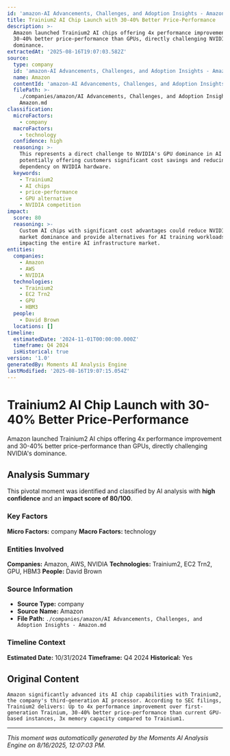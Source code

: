 ```yaml
---
id: 'amazon-AI Advancements, Challenges, and Adoption Insights - Amazon-moment-3'
title: Trainium2 AI Chip Launch with 30-40% Better Price-Performance
description: >-
  Amazon launched Trainium2 AI chips offering 4x performance improvement and
  30-40% better price-performance than GPUs, directly challenging NVIDIA's
  dominance.
extractedAt: '2025-08-16T19:07:03.582Z'
source:
  type: company
  id: 'amazon-AI Advancements, Challenges, and Adoption Insights - Amazon'
  name: Amazon
  contentId: 'amazon-AI Advancements, Challenges, and Adoption Insights - Amazon'
  filePath: >-
    ./companies/amazon/AI Advancements, Challenges, and Adoption Insights -
    Amazon.md
classification:
  microFactors:
    - company
  macroFactors:
    - technology
  confidence: high
  reasoning: >-
    This represents a direct challenge to NVIDIA's GPU dominance in AI training,
    potentially offering customers significant cost savings and reducing
    dependency on NVIDIA hardware.
  keywords:
    - Trainium2
    - AI chips
    - price-performance
    - GPU alternative
    - NVIDIA competition
impact:
  score: 80
  reasoning: >-
    Custom AI chips with significant cost advantages could reduce NVIDIA's
    market dominance and provide alternatives for AI training workloads,
    impacting the entire AI infrastructure market.
entities:
  companies:
    - Amazon
    - AWS
    - NVIDIA
  technologies:
    - Trainium2
    - EC2 Trn2
    - GPU
    - HBM3
  people:
    - David Brown
  locations: []
timeline:
  estimatedDate: '2024-11-01T00:00:00.000Z'
  timeframe: Q4 2024
  isHistorical: true
version: '1.0'
generatedBy: Moments AI Analysis Engine
lastModified: '2025-08-16T19:07:15.054Z'
---
```

# Trainium2 AI Chip Launch with 30-40% Better Price-Performance

Amazon launched Trainium2 AI chips offering 4x performance improvement and 30-40% better price-performance than GPUs, directly challenging NVIDIA's dominance.

## Analysis Summary

This pivotal moment was identified and classified by AI analysis with **high confidence** and an **impact score of 80/100**.

### Key Factors

**Micro Factors:** company
**Macro Factors:** technology

### Entities Involved

**Companies:** Amazon, AWS, NVIDIA
**Technologies:** Trainium2, EC2 Trn2, GPU, HBM3
**People:** David Brown


### Source Information

- **Source Type:** company
- **Source Name:** Amazon
- **File Path:** `./companies/amazon/AI Advancements, Challenges, and Adoption Insights - Amazon.md`

### Timeline Context

**Estimated Date:** 10/31/2024
**Timeframe:** Q4 2024
**Historical:** Yes

## Original Content

```
Amazon significantly advanced its AI chip capabilities with Trainium2, the company's third-generation AI processor. According to SEC filings, Trainium2 delivers: Up to 4x performance improvement over first-generation Trainium, 30-40% better price-performance than current GPU-based instances, 3x memory capacity compared to Trainium1.
```

---

*This moment was automatically generated by the Moments AI Analysis Engine on 8/16/2025, 12:07:03 PM.*
